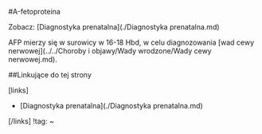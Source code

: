 #Α-fetoproteina

Zobacz: [Diagnostyka prenatalna](./Diagnostyka prenatalna.md)

AFP mierzy się w surowicy w 16-18 Hbd, w celu diagnozowania [wad cewy nerwowej](../../Choroby i objawy/Wady wrodzone/Wady cewy nerwowej.md).



##Linkujące do tej strony

[links]

- [Diagnostyka prenatalna](./Diagnostyka prenatalna.md)


[/links]
!tag:
~

